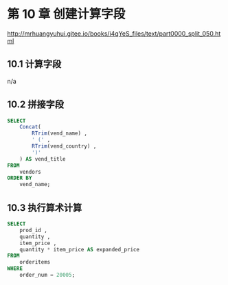 # 第 10 章 创建计算字段

<http://mrhuangyuhui.gitee.io/books/i4qYeS_files/text/part0000_split_050.html>

## 10.1 计算字段

n/a

## 10.2 拼接字段

```sql
SELECT
    Concat(
        RTrim(vend_name) ,
        ' (' ,
        RTrim(vend_country) ,
        ')'
    ) AS vend_title
FROM
    vendors
ORDER BY
    vend_name;
```

## 10.3 执行算术计算

```sql
SELECT
    prod_id ,
    quantity ,
    item_price ,
    quantity * item_price AS expanded_price
FROM
    orderitems
WHERE
    order_num = 20005;
```